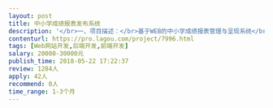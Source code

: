 ```yaml
---                
layout: post       
title: 中小学成绩报表发布系统           
description: '</br>一、项目描述：</br>基于WEB的中小学成绩报表管理与呈现系统</br></br>二、主要功能点：</br>用户管理与权限控制，成绩表格显示与修改，成绩分析与图标呈现（柱状图，折线图，饼状图，雷达图等）</br></br>三、人员要求：</br>1、有教育产品的开发经验优先；</br>2、精通Java或PHP，熟悉jQuery、Javascript等技术，熟练使用MySQL等关系型数据库等，熟悉RBAC权限模型；</br>3、熟悉Echarts或chartjs等web图表库</br>4、良好的沟通能力和契约精神。</br>'     
contenturl: https://pro.lagou.com/project/7996.html      
tags: [Web网站开发,后端开发,前端开发]            
salary: 20000-30000元          
publish_time: 2018-05-22 17:22:37         
review: 1284人                   
apply: 42人                   
recommend: 0人                   
time_range: 1-3个月              
---                 
```

